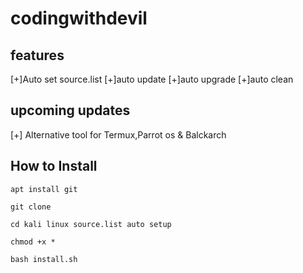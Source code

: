 # codingwithdevil
## features
[+]Auto set source.list
[+]auto update
[+]auto upgrade
[+]auto clean

## upcoming updates
[+] Alternative tool for Termux,Parrot os & Balckarch

## How to Install

```apt install git```

```git clone ```

```cd kali linux source.list auto setup```

```chmod +x *```

```bash install.sh```
